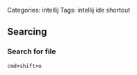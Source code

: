 Categories: intellij
Tags: intellij
      ide
      shortcut


## Searcing

### Search for file

	cmd+shift+o


